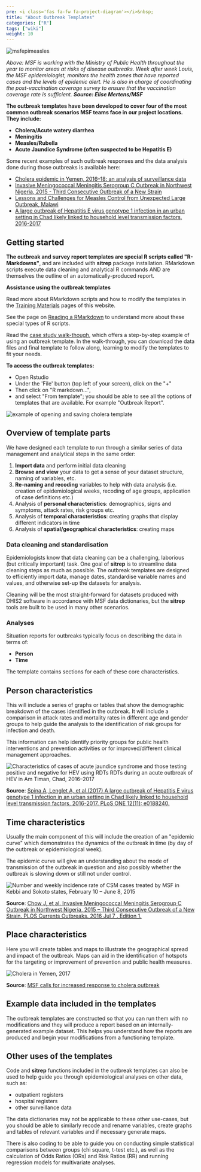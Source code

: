 ```yaml
---
pre: <i class='fas fa-fw fa-project-diagram'></i>&nbsp;
title: "About Outbreak Templates"
categories: ["R"]
tags: ["wiki"]
weight: 10
---
```

![msfepimeasles](images/msfepimeasles.jpg?width=30pc)

*Above: MSF is working with the Ministry of Public Health throughout the year to monitor areas at risks of disease outbreaks. 
Week after week Louis, the MSF epidemiologist, monitors the health zones that have reported cases and the levels of epidemic alert. 
He is also in charge of coordinating the post-vaccination coverage survey to ensure that the vaccination coverage rate is sufficient.* 
***Source: Elise Mertens/MSF***

**The outbreak templates have been developed to cover four of the most common outbreak scenarios MSF teams face in our project locations. 
They include:**

* **Cholera/Acute watery diarrhea**
* **Meningitis**
* **Measles/Rubella**
* **Acute Jaundice Syndrome (often suspected to be Hepatitis E)**

Some recent examples of such outbreak responses and the data analysis done during those outbreaks is available here:

* [Cholera epidemic in Yemen, 2016–18: an analysis of surveillance data](https://www.thelancet.com/journals/langlo/article/PIIS2214-109X(18)30230-4/fulltext)
* [Invasive Meningococcal Meningitis Serogroup C Outbreak in Northwest Nigeria, 2015 - Third Consecutive Outbreak of a New Strain](https://www.ncbi.nlm.nih.gov/pmc/articles/PMC4958021/?report=reader)
* [Lessons and Challenges for Measles Control from Unexpected Large Outbreak, Malawi](https://wwwnc.cdc.gov/eid/article/19/2/12-0301_article)
* [A large outbreak of Hepatitis E virus genotype 1 infection in an urban setting in Chad likely linked to household level transmission factors, 2016-2017](https://journals.plos.org/plosone/article?id=10.1371/journal.pone.0188240)


## Getting started

**The outbreak and survey report templates are special R scripts called "R-Markdowns"**, and are included with **sitrep** package installation. 
RMarkdown scripts execute data cleaning and analytical R commands AND are themselves the outline of an automatically-produced report.

**Assistance using the outbreak templates** 

Read more about RMarkdown scripts and how to modify the templates in the [Training Materials](https://r4epis.netlify.com/training/) pages of this website. 

See the page on [Reading a RMarkdown](https://r4epis.netlify.com/training/r_basics/rmarkdown_orientation/) to understand more about these special types of R scripts.  

Read the [case study walk-though](https://r4epis.netlify.com/training/walk-through/), which offers a step-by-step example of using an outbreak template.
In the walk-through, you can download the data files and final template to follow along, learning to modify the templates to fit your needs. 


**To access the outbreak templates:**

* Open Rstudio
* Under the 'File' button (top left of your screen), click on the "+" 
* Then click on "R markdown...", 
* and select "From template"; 
you should be able to see all the options of templates that are available. For example "Outbreak Report". 

![example of opening and saving cholera template](images/opening_template.gif)

## Overview of template parts

We have designed each template to run through a similar series of data management and analytical steps in the same order:

1. **Import data** and perform initial data cleaning
2. **Browse and view** your data to get a sense of your dataset structure, naming of variables, etc.
3. **Re-naming and recoding** variables to help with data analysis (i.e. creation of epidemiological weeks, recoding of age groups, application of case definitions etc.)
4. Analysis of **personal characteristics**: demographics, signs and symptoms, attack rates, risk groups etc.
5. Analysis of **temporal characteristics**: creating graphs that display different indicators in time
6. Analysis of **spatial/geographical characteristics**: creating maps


### Data cleaning and standardisation 

Epidemiologists know that data cleaning can be a challenging, laborious (but critically important) task. One goal of **sitrep** is to 
streamline data cleaning steps as much as possible. The outbreak templates are designed to efficiently import data, manage dates, 
standardise variable names and values, and otherwise set-up the datasets for analysis.

Cleaning will be the most straight-forward for datasets produced with DHIS2 software in accordance with MSF data dictionaries, but the 
**sitrep** tools are built to be used in many other scenarios. 

### Analyses 

Situation reports for outbreaks typically focus on describing the data in terms of:

* **Person**
* **Time**

The template contains sections for each of these core characteristics.

## Person characteristics

This will include a series of graphs or tables that show the demographic breakdown of the cases identified in the outbreak.  It will include a comparison in attack rates and mortality rates in different age and gender groups to help guide the analysis to the identification of risk groups for infection and death. 

This information can help identify priority groups for public health interventions and prevention activities or for improved/different clinical management approaches.

![Characteristics of cases of acute jaundice syndrome and those testing positive and negative for HEV using RDTs RDTs during an acute outbreak of HEV in Am Timan, Chad, 2016–2017](images/hevperson.png?width=40pc)

**Source**: [Spina A, Lenglet A, et al.(2017) A large outbreak of Hepatitis E virus genotype 1 infection in an urban setting in Chad likely linked to household level transmission factors, 2016-2017. PLoS ONE 12(11): e0188240.](https://doi.org/10.1371/journal.pone.0188240)


## Time characteristics

Usually the main component of this will include the creation of an "epidemic curve" which demonstrates the dynamics of the outbreak in time (by day of the outbreak or epidemiological week).

The epidemic curve will give an understanding about the mode of transmission of the outbreak in question and also possibly whether the outbreak is slowing down or still not under control.

![Number and weekly incidence rate of CSM cases treated by MSF in Kebbi and Sokoto states, February 10 – June 8, 2015](images/epicurvemeningitis.jpg?width=40pc)

**Source**: [Chow J, et al. Invasive Meningococcal Meningitis Serogroup C Outbreak in Northwest Nigeria, 2015 – Third Consecutive Outbreak of a New Strain. PLOS Currents Outbreaks. 2016 Jul 7 . Edition 1.](10.1371/currents.outbreaks.06d10b6b4e690917d8b0a04268906143)


## Place characteristics

Here you will create tables and maps to illustrate the geographical spread and impact of the outbreak. Maps can aid in the identification of hotspots for the targeting or improvement of prevention and public health measures.

![Cholera in Yemen, 2017](images/cholerayemen.png?width=40pc)

**Source**: [MSF calls for increased response to cholera outbreak](https://www.msf.ie/article/yemen-msf-calls-increased-response-cholera-outbreak)


## Example data included in the templates

The outbreak templates are constructed so that you can run them with no modifications 
and they will produce a report based on an internally-generated example dataset. This helps you understand how the reports are produced 
and begin your modifications from a functioning template.


## Other uses of the templates

Code and **sitrep** functions included in the outbreak templates can also be used to help guide you through epidemiological analyses on other data, such as:

* outpatient registers
* hospital registers
* other surveillance data

The data dictionaries may not be applicable to these other use-cases, but you should be able to similarly recode and rename variables, create graphs and tables of relevant variables and if necessary generate maps.

There is also coding to be able to guide you on conducting simple statistical comparisons between groups (chi square, t-test etc.), as well as the calculation of Odds Ratios (ORs) and Risk Ratios (RR) and running regression models for multivariate analyses.
